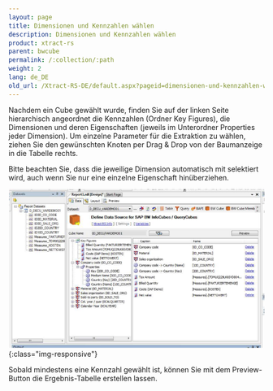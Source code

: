 ```yaml
---
layout: page
title: Dimensionen und Kennzahlen wählen
description: Dimensionen und Kennzahlen wählen
product: xtract-rs
parent: bwcube
permalink: /:collection/:path
weight: 2
lang: de_DE
old_url: /Xtract-RS-DE/default.aspx?pageid=dimensionen-und-kennzahlen-waehlen
---
```


Nachdem ein Cube gewählt wurde, finden Sie auf der linken Seite hierarchisch angeordnet die Kennzahlen (Ordner Key Figures), die Dimensionen und deren Eigenschaften (jeweils im Unterordner Properties jeder Dimension). Um einzelne Parameter für die Extraktion zu wählen, ziehen Sie den gewünschten Knoten per Drag & Drop von der Baumanzeige in die Tabelle rechts.

Bitte beachten Sie, dass die jeweilige Dimension automatisch mit selektiert wird, auch wenn Sie nur eine einzelne Eigenschaft hinüberziehen.

![BWCube-KeyFigure](/img/content/BWCube-KeyFigure.png){:class="img-responsive"}

Sobald mindestens eine Kennzahl gewählt ist, können Sie mit dem Preview-Button die Ergebnis-Tabelle erstellen lassen.